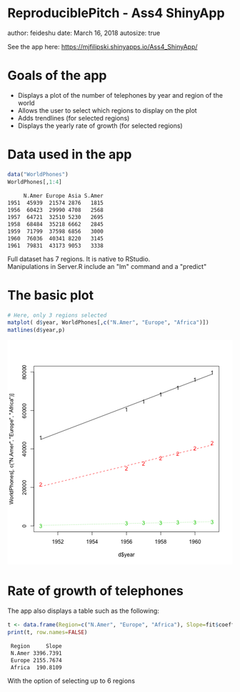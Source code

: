 ReproduciblePitch - Ass4 ShinyApp 
========================================================
author: feideshu
date: March 16, 2018
autosize: true

See the app here: https://mjfilipski.shinyapps.io/Ass4_ShinyApp/ 


Goals of the app
========================================================

- Displays a plot of the number of telephones by year and region of the world
- Allows the user to select which regions to display on the plot
- Adds trendlines (for selected regions) 
- Displays the yearly rate of growth (for selected regions)

Data used in the app 
========================================================

```r
data("WorldPhones")
WorldPhones[,1:4]
```

```
     N.Amer Europe Asia S.Amer
1951  45939  21574 2876   1815
1956  60423  29990 4708   2568
1957  64721  32510 5230   2695
1958  68484  35218 6662   2845
1959  71799  37598 6856   3000
1960  76036  40341 8220   3145
1961  79831  43173 9053   3338
```
Full dataset has 7 regions.  It is native to RStudio.  
Manipulations in Server.R include an "lm" command and a "predict"



The basic plot
========================================================

```r
# Here, only 3 regions selected
matplot( d$year, WorldPhones[,c("N.Amer", "Europe", "Africa")])
matlines(d$year,p)
```

![plot of chunk unnamed-chunk-3](ReproduciblePitch-figure/unnamed-chunk-3-1.png)


Rate of growth of telephones
========================================================
The app also displays a table such as the following:

```r
t <- data.frame(Region=c("N.Amer", "Europe", "Africa"), Slope=fit$coefficients[2,])
print(t, row.names=FALSE)
```

```
 Region     Slope
 N.Amer 3396.7391
 Europe 2155.7674
 Africa  190.8109
```
With the option of selecting up to 6 regions
